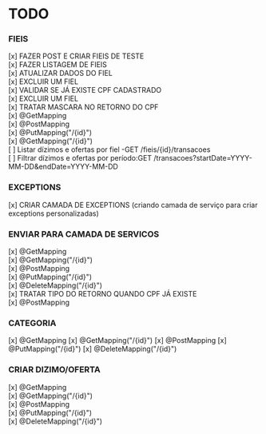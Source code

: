 # TODO

### FIEIS 
 [x] FAZER POST E CRIAR FIEIS DE TESTE  
 [x] FAZER LISTAGEM DE FIEIS  
 [x] ATUALIZAR DADOS DO FIEL  
 [x] EXCLUIR UM FIEL  
 [x] VALIDAR SE JÁ EXISTE CPF CADASTRADO  
 [x] EXCLUIR UM FIEL  
 [x] TRATAR MASCARA NO RETORNO DO CPF  
 [x] @GetMapping  
 [x] @PostMapping  
 [x] @PutMapping("/{id}")  
 [x] @GetMapping("/{id}")  
 [ ] Listar dízimos e ofertas por fiel -GET /fieis/{id}/transacoes  
 [ ] Filtrar dízimos e ofertas por período:GET /transacoes?startDate=YYYY-MM-DD&endDate=YYYY-MM-DD  
### EXCEPTIONS  
 [x] CRIAR CAMADA DE EXCEPTIONS (criando camada de serviço para criar exceptions personalizadas)    
### ENVIAR PARA CAMADA DE SERVICOS
 [x] @GetMapping  
 [x] @GetMapping("/{id}")  
 [x] @PostMapping  
 [x] @PutMapping("/{id}")  
 [x] @DeleteMapping("/{id}")  
 [x] TRATAR TIPO DO RETORNO QUANDO CPF JÁ EXISTE  
 [x] @PostMapping  
### CATEGORIA
 [x] @GetMapping
 [x] @GetMapping("/{id}")
 [x] @PostMapping
 [x] @PutMapping("/{id}")
 [x] @DeleteMapping("/{id}") 
### CRIAR DIZIMO/OFERTA
 [x] @GetMapping  
 [x] @GetMapping("/{id}")  
 [x] @PostMapping  
 [x] @PutMapping("/{id}")  
 [x] @DeleteMapping("/{id}")   
